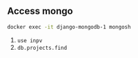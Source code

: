 ## Access mongo

```bash
docker exec -it django-mongodb-1 mongosh
```
1. `use inpv`
2. `db.projects.find`
